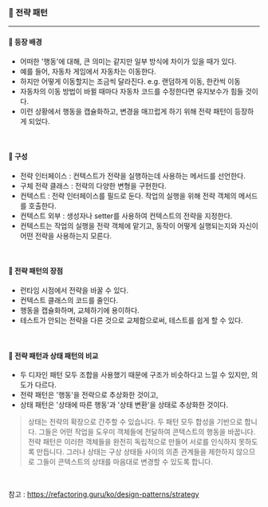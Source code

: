 ### 🔶 전략 패턴
---

#### 🔸 등장 배경
- 어떠한 '행동'에 대해, 큰 의미는 같지만 일부 방식에 차이가 있을 때가 있다.
- 예를 들어, 자동차 게임에서 자동차는 이동한다.
- 하지만 어떻게 이동할지는 조금씩 달라진다. e.g. 랜덤하게 이동, 한칸씩 이동
- 자동차의 이동 방법이 바뀔 때마다 자동차 코드를 수정한다면 유지보수가 힘들 것이다.
- 이런 상황에서 행동을 캡슐화하고, 변경을 매끄럽게 하기 위해 전략 패턴이 등장하게 되었다.

<br>

#### 🔸 구성
- 전략 인터페이스 : 컨텍스트가 전략을 실행하는데 사용하는 메서드를 선언한다.
- 구체 전략 클래스 : 전략의 다양한 변형을 구현한다.
- 컨텍스트 : 전략 인터페이스를 필드로 둔다. 작업의 실행을 위해 전략 객체의 메서드를 호출한다. 
- 컨텍스트 외부 : 생성자나 setter를 사용하여 컨텍스트의 전략을 지정한다. 
- 컨텍스트는 작업의 실행을 전략 객체에 맡기고, 동작이 어떻게 실행되는지와 자신이 어떤 전략을 사용하는지 모른다.

<br>

#### 🔸 전략 패턴의 장점
- 런타임 시점에서 전략을 바꿀 수 있다.
- 컨텍스트 클래스의 코드를 줄인다.
- 행동을 캡슐화하며, 교체하기에 용이하다.
- 테스트가 안되는 전략을 다른 것으로 교체함으로써, 테스트를 쉽게 할 수 있다.

<br>

#### 🔸 전략 패턴과 상태 패턴의 비교

- 두 디자인 패턴 모두 조합을 사용했기 때문에 구조가 비슷하다고 느낄 수 있지만, 의도가 다르다.
- 전략 패턴은 '행동'을 전략으로 추상화한 것이고,
- 상태 패턴은 '상태에 따른 행동'과 '상태 변환'을 상태로 추상화한 것이다.

> 상태는 전략의 확장으로 간주할 수 있습니다. 두 패턴 모두 합성을 기반으로 합니다. 그들은 어떤 작업을 도우미 객체들에 전달하여 콘텍스트의 행동을 바꿉니다. 전략 패턴은 이러한 객체들을 완전히 독립적으로 만들어 서로를 인식하지 못하도록 만듭니다. 그러나 상태는 구상 상태들 사이의 의존 관계들을 제한하지 않으므로 그들이 콘텍스트의 상태를 마음대로 변경할 수 있도록 합니다.

<br>

참고 : https://refactoring.guru/ko/design-patterns/strategy
